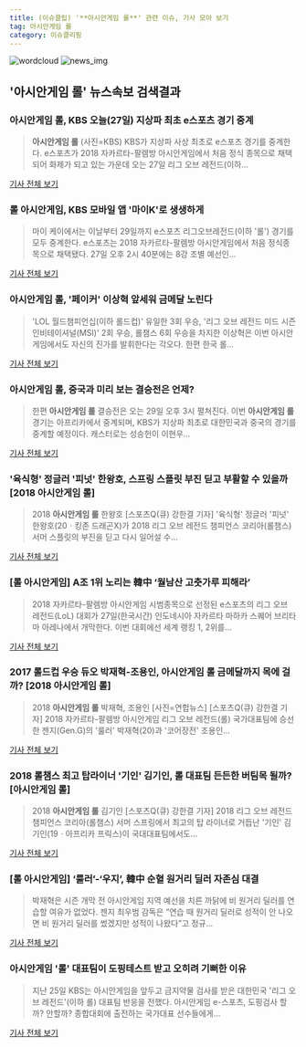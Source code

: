 ```yaml
---
title: (이슈클립) '**아시안게임 롤**' 관련 이슈, 기사 모아 보기
tag: 아시안게임 롤
category: 이슈클리핑
---
```

![wordcloud](https://s3.ap-northeast-2.amazonaws.com/lyrics101-wordcloud/2018-08-27-1535334330.png)
![news_img](https://user-images.githubusercontent.com/42597476/44507050-1206f400-a6e4-11e8-8d98-7ffbfebb353f.png)
## **'**아시안게임 롤**'** 뉴스속보 검색결과
### **아시안게임 롤**, KBS 오늘(27일) 지상파 최초 e스포츠 경기 중계

>**아시안게임 롤** (사진=KBS) KBS가 지상파 사상 최초로 e스포츠 경기를 중계한다. e스포츠가 2018 자카르타-팔렘방 아시안게임에서 처음 정식 종목으로 채택되어 화제가 되고 있는 가운데 오는 27일 리그 오브 레전드(이하...

<a href="http://news.hankyung.com/article/201808279318I" target="_blank">기사 전체 보기</a>

### 롤 아시안게임, KBS 모바일 앱 '마이K'로 생생하게

>마이 케이에서는 이날부터 29일까지 e스포츠 리그오브레전드(이하 '롤') 경기를 모두 중계한다. e스포츠는 2018 자카르타-팔렘방 아시안게임에서 처음 정식종목으로 채택됐다. 27일 오후 2시 40분에는 8강 조별 예선인...

<a href="http://app.yonhapnews.co.kr/YNA/Basic/SNS/r.aspx?c=AKR20180826057400005&did=1195m" target="_blank">기사 전체 보기</a>

### **아시안게임 롤**, '페이커' 이상혁 앞세워 금메달 노린다

>'LOL 월드챔피언십(이하 롤드컵)' 유일한 3회 우승, '리그 오브 레전드 미드 시즌 인비테이셔널(MSI)' 2회 우승, 롤챔스 6회 우승을 차지한 이상혁은 이번 아시안게임에서도 자신의 진가를 발휘한다는 각오다. 한편 한국 롤...

<a href="http://www.enewstoday.co.kr/news/articleView.html?idxno=1225175" target="_blank">기사 전체 보기</a>

### **아시안게임 롤**, 중국과 미리 보는 결승전은 언제?

>한편 **아시안게임 롤** 결승전은 오는 29일 오후 3시 펼쳐진다. 이번 **아시안게임 롤** 경기는 아프리카에서 중계되며, KBS가 지상파 최초로 대한민국과 중국의 경기를 중계할 예정이다. 캐스터로는 성승헌이 이현우...

<a href="http://news.mtn.co.kr/newscenter/news_viewer.mtn?gidx=2018082710111343452" target="_blank">기사 전체 보기</a>

### '육식형' 정글러 '피넛' 한왕호, 스프링 스플릿 부진 딛고 부활할 수 있을까 [2018 **아시안게임 롤**]

>2018 **아시안게임 롤** 한왕호 [스포츠Q(큐) 강한결 기자] '육식형' 정글러 '피넛' 한왕호(20ㆍ킹존 드래곤X)가 2018 리그 오브 레전드 챔피언스 코리아(롤챔스) 서머 스플릿의 부진을 딛고 다시 일어설 수...

<a href="http://www.sportsq.co.kr/news/articleView.html?idxno=300157" target="_blank">기사 전체 보기</a>

### [롤 아시안게임] A조 1위 노리는 韓中 ‘월남산 고춧가루 피해라’

>2018 자카르타-팔렘방 아시안게임 시범종목으로 선정된 e스포츠의 리그 오브 레전드(LoL) 대회가 27일(한국시간) 인도네시아 자카르타 마하카 스퀘어 브리타마 아레나에서 개막한다. 이번 대회에선 세계 랭킹 1, 2위를...

<a href="http://www.kukinews.com/news/article.html?no=579563" target="_blank">기사 전체 보기</a>

### 2017 롤드컵 우승 듀오 박재혁-조용인, **아시안게임 롤** 금메달까지 목에 걸까? [2018 **아시안게임 롤**]

>2018 **아시안게임 롤** 박재혁, 조용인 [사진=연합뉴스] [스포츠Q(큐) 강한결 기자] 2018 자카르타-팔렘방 아시안게임 리그 오브 레전드(롤) 국가대표팀에 승선한 젠지(Gen.G)의 '룰러' 박재혁(20)과 '코어장전' 조용인...

<a href="http://www.sportsq.co.kr/news/articleView.html?idxno=300124" target="_blank">기사 전체 보기</a>

### 2018 롤챔스 최고 탑라이너 '기인' 김기인, 롤 대표팀 든든한 버팀목 될까? [**아시안게임 롤**]

>2018 **아시안게임 롤** 김기인 [스포츠Q(큐) 강한결 기자] 2018 리그 오브 레전드 챔피언스 코리아(롤챔스) 서머 스프링에서 최고의 탑 라이너로 거듭난 '기인' 김기인(19ㆍ아프리카 프릭스)이 국대대표팀에서도...

<a href="http://www.sportsq.co.kr/news/articleView.html?idxno=300144" target="_blank">기사 전체 보기</a>

### [롤 아시안게임] ‘룰러’-‘우지’, 韓中 순혈 원거리 딜러 자존심 대결

>박재혁은 시즌 개막 전 아시안게임 지역 예선을 치른 까닭에 비 원거리 딜러를 연습할 여유가 없었다. 젠지 최우범 감독은 “연습 때 원거리 딜러로 성적이 안 나오면 비 원거리 딜러를 썼겠지만 성적이 나왔다”고 정규...

<a href="http://www.kukinews.com/news/article.html?no=579562" target="_blank">기사 전체 보기</a>

### 아시안게임 '롤' 대표팀이 도핑테스트 받고 오히려 기뻐한 이유

>지난 25일 KBS는 아시안게임을 앞두고 금지약물 검사를 받은 대한민국 '리그 오브 레전드'(이하 롤) 대표팀 반응을 전했다. 아시안게임 e-스포츠, 도핑검사 할까? 안할까? 종합대회에 출전하는 국가대표 선수들에게...

<a href="http://www.wikitree.co.kr/main/news_view.php?id=364832" target="_blank">기사 전체 보기</a>


